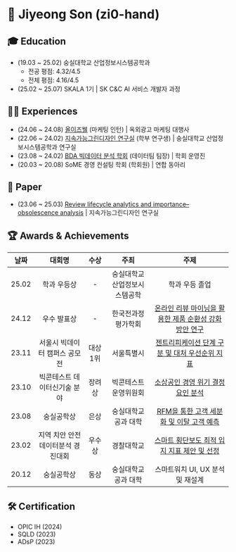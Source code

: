 # 👋 Jiyeong Son (zi0-hand)


## 🎓 Education
- (19.03 ~ 25.02) 숭실대학교 산업정보시스템공학과 
	- 전공 평점: 4.32/4.5
	- 전체 평점: 4.16/4.5
- (25.02 ~ 25.07) SKALA 1기 | SK C&C AI 서비스 개발자 과정 


## 🏃‍♂️ Experiences
- (24.06 ~ 24.08) [올이즈웰](https://alliswell.co.kr/) (마케팅 인턴) | 옥외광고 마케팅 대행사 
- (22.06 ~ 24.02) [지속가능그린디자인 연구실](https://www.sgdlab.net/) (학부 연구생) | 숭실대학교 산업정보시스템공학과 연구실 
- (23.08 ~ 24.02) [BDA 빅데이터 분석 학회](https://bdaprogram.oopy.io/) (데이터팀 팀장) | 학회 운영진 
- (20.03 ~ 20.08) SoME 경영 컨설팅 학회 (학회원) | 연합 동아리 


## 📑 Paper
- (23.06 ~ 25.03) [Review lifecycle analytics and importance–obsolescence analysis](https://www.sciencedirect.com/science/article/pii/S0969698925000840) | 지속가능그린디자인 연구실


## 🏆 Awards & Achievements
|**날짜**|**대회명**|**수상**|**주최**|**주제**|
|:--:|:--:|:--:|:--:|:--:|
|25.02|학과 우등상|-|숭실대학교 산업정보시스템공학|학과 우등 졸업
|24.12|우수 발표상|-|한국전과정평가학회|[온라인 리뷰 마이닝을 활용한 제품 순환성 강화 방안 연구](https://github.com/zi0-hand/sgdlab-product-circularity-research)
|23.11|서울시 빅데이터 캠퍼스 공모전|대상 1위|서울특별시|[젠트리피케이션 단계 구분 및 대처 우선순위 지표](https://github.com/zi0-hand/bigdata-seoul-competition)
|23.10|빅콘테스트 데이터신기술 분야|장려상|빅콘테스트운영위원회|[소상공인 경영 위기 결정 요인 분석](https://github.com/zi0-hand/bigcontest-competition)
|23.08|숭실공학상|은상|숭실대학교 공과 대학|[RFM을 통한 고객 세분화 및 이탈 고객 예측](https://github.com/zi0-hand/capstone-design-project)
|23.02|지역 치안 안전 데이터분석 경진대회|우수상|경찰대학교|[스마트 횡단보도 최적 입지 지표 제안 및 선정](https://github.com/zi0-hand/policing-big-data-competition)
|20.12|숭실공학상|동상|숭실대학교 공과 대학|스마트워치 UI, UX 분석 및 재설계



## 🛠️ Certification 
- OPIC IH (2024)
- SQLD (2023)
- ADsP (2023) 
